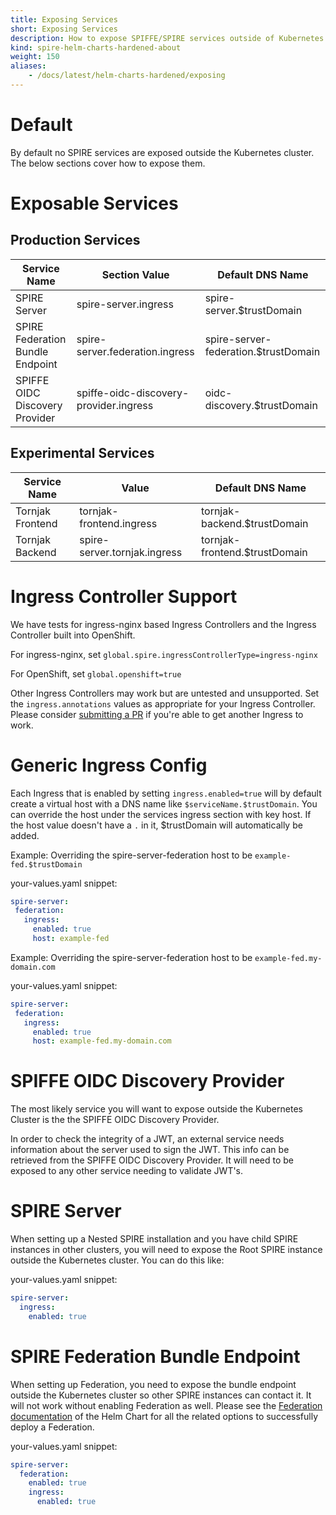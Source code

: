 ```yaml
---
title: Exposing Services
short: Exposing Services
description: How to expose SPIFFE/SPIRE services outside of Kubernetes
kind: spire-helm-charts-hardened-about
weight: 150
aliases:
    - /docs/latest/helm-charts-hardened/exposing
---
```


# Default

By default no SPIRE services are exposed outside the Kubernetes cluster. The below sections cover how to expose them.


# Exposable Services

## Production Services

| Service Name                     | Section Value                          | Default DNS Name                     |
| -------------------------------- | -------------------------------------- | ------------------------------------ |
| SPIRE Server                     | spire-server.ingress                   | spire-server.$trustDomain            |
| SPIRE Federation Bundle Endpoint | spire-server.federation.ingress        | spire-server-federation.$trustDomain |
| SPIFFE OIDC Discovery Provider   | spiffe-oidc-discovery-provider.ingress | oidc-discovery.$trustDomain          |

## Experimental Services

| Service Name                     | Value                                  | Default DNS Name                     |
| -------------------------------- | -------------------------------------- | ------------------------------------ |
| Tornjak Frontend                 | tornjak-frontend.ingress               | tornjak-backend.$trustDomain         |
| Tornjak Backend                  | spire-server.tornjak.ingress           | tornjak-frontend.$trustDomain        |

# Ingress Controller Support

We have tests for ingress-nginx based Ingress Controllers and the Ingress Controller built into OpenShift.

For ingress-nginx, set `global.spire.ingressControllerType=ingress-nginx`

For OpenShift, set `global.openshift=true`

Other Ingress Controllers may work but are untested and unsupported. Set the
`ingress.annotations` values as appropriate for your Ingress Controller. Please consider [submitting a PR](https://github.com/spiffe/helm-charts-hardened/pulls) if you're able to get another Ingress to work.

# Generic Ingress Config

Each Ingress that is enabled by setting `ingress.enabled=true` will by default create a virtual host with a DNS name like
`$serviceName.$trustDomain`. You can override the host under the services ingress section with key host. If the host
value doesn't have a `.` in it, $trustDomain will automatically be added.

Example: Overriding the spire-server-federation host to be `example-fed.$trustDomain`

your-values.yaml snippet:
```yaml
spire-server:
 federation:
   ingress:
     enabled: true
     host: example-fed
```

Example: Overriding the spire-server-federation host to be `example-fed.my-domain.com`

your-values.yaml snippet:
```yaml
spire-server:
 federation:
   ingress:
     enabled: true
     host: example-fed.my-domain.com
```

# SPIFFE OIDC Discovery Provider

The most likely service you will want to expose outside the Kubernetes Cluster is the the SPIFFE OIDC Discovery Provider.

In order to check the integrity of a JWT, an external service needs information about the server used to sign the
JWT. This info can be retrieved from the SPIFFE OIDC Discovery Provider. It will need to be exposed to any other
service needing to validate JWT's.

# SPIRE Server

When setting up a Nested SPIRE installation and you have child SPIRE instances in other clusters, you will need to
expose the Root SPIRE instance outside the Kubernetes cluster. You can do this like:

your-values.yaml snippet:
```yaml
spire-server:
  ingress:
    enabled: true
```

# SPIRE Federation Bundle Endpoint

When setting up Federation, you need to expose the bundle endpoint outside the Kubernetes cluster so other SPIRE
instances can contact it.  It will not work without enabling Federation as well. Please see the
[Federation documentation](/docs/latest/spire-helm-charts-hardened-advanced/federation/) of the Helm Chart for
all the related options to successfully deploy a Federation.

your-values.yaml snippet:
```yaml
spire-server:
  federation:
    enabled: true
    ingress:
      enabled: true
```


